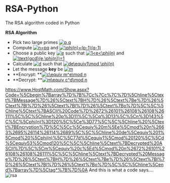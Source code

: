 # RSA-Python
The RSA algorithm coded in Python

**RSA Algorithm**
* Pick two large primes <a href="https://www.codecogs.com/eqnedit.php?latex=p,q" target="_blank"><img src="https://latex.codecogs.com/gif.latex?p,q" title="p,q" /></a>
* Compute <a href="https://www.codecogs.com/eqnedit.php?latex=n=pq" target="_blank"><img src="https://latex.codecogs.com/gif.latex?n=pq" title="n=pq" /></a> and <a href="https://www.codecogs.com/eqnedit.php?latex=\phi(n)=(p-1)(q-1)" target="_blank"><img src="https://latex.codecogs.com/gif.latex?\phi(n)=(p-1)(q-1)" title="\phi(n)=(p-1)(q-1)" /></a>
* Choose a public key <a href="https://www.codecogs.com/eqnedit.php?latex=e" target="_blank"><img src="https://latex.codecogs.com/gif.latex?e" title="e" /></a> such that <a href="https://www.codecogs.com/eqnedit.php?latex=1<e<\phi(n)" target="_blank"><img src="https://latex.codecogs.com/gif.latex?1<e<\phi(n)" title="1<e<\phi(n)" /></a> and <a href="https://www.codecogs.com/eqnedit.php?latex=\text{gcd}(e,\phi(n))=1" target="_blank"><img src="https://latex.codecogs.com/gif.latex?\text{gcd}(e,\phi(n))=1" title="\text{gcd}(e,\phi(n))=1" /></a>
* Calculate <a href="https://www.codecogs.com/eqnedit.php?latex=d" target="_blank"><img src="https://latex.codecogs.com/gif.latex?d" title="d" /></a> such that <a href="https://www.codecogs.com/eqnedit.php?latex=de\equiv1\mod&space;\phi(n)" target="_blank"><img src="https://latex.codecogs.com/gif.latex?de\equiv1\mod&space;\phi(n)" title="de\equiv1\mod \phi(n)" /></a>
* Let the message **key** be <a href="https://www.codecogs.com/eqnedit.php?latex=m" target="_blank"><img src="https://latex.codecogs.com/gif.latex?m" title="m" /></a>
* **Encrypt: **<a href="https://www.codecogs.com/eqnedit.php?latex=c\equiv&space;m^e\mod&space;n" target="_blank"><img src="https://latex.codecogs.com/gif.latex?c\equiv&space;m^e\mod&space;n" title="c\equiv m^e\mod n" /></a>
* **Decrypt: **<a href="https://www.codecogs.com/eqnedit.php?latex=m\equiv&space;c^d\mod&space;n" target="_blank"><img src="https://latex.codecogs.com/gif.latex?m\equiv&space;c^d\mod&space;n" title="m\equiv c^d\mod n" /></a>

https://www.HostMath.com/Show.aspx?Code=%5Cbegin%7Barray%7D%7B%7Cc%7Cc%7C%7D%5Chline%5Ctext%7BMessage%7D%26%5Ctext%7BH%7D%26%5Ctext%7Be%7D%26%5Ctext%7Bl%7D%26%5Ctext%7Bl%7D%26%5Ctext%7Bo%7D%5C%5C%5Chline%5Ctext%7BASCII%20Code%7D%2672%26101%26108%26108%26111%5C%5C%5Chline%20p%3D11%5C%5Cq%3D13%5C%5Cn%3D143%5C%5C%5Cphi(n)%3D120%5C%5Ce%3D77%5C%5C%5Chline%20%5Ctext%7BEncryption%7D%5C%5Cc%5Cequiv%20m%5Ee%5Cmod%20n%2663%2695%26114%26114%2689%5C%5C%5Chline%20de%5Cequiv%201%5Cmod%20%5Cphi(n)%5C%5C77d%5Cequiv1%5Cmod%20120%5C%5Cd%5Cequiv53%5Cmod120%5C%5C%5Chline%5Ctext%7BDecrypted%20ASCII%7D%5C%5Cm%5Cequiv%20c%5Ed%5Cmod%20n%2672%26101%26108%26108%26111%5C%5C%5Chline%5Ctext%7BDecrypted%20Message%7D%26%5Ctext%7BH%7D%26%5Ctext%7Be%7D%26%5Ctext%7Bl%7D%26%5Ctext%7Bl%7D%26%5Ctext%7Bo%7D%5C%5C%5Chline%5Cend%7Barray%7D%5Ctag*%7B%7D%0A
And this is what a code says….
![rsa](https://user-images.githubusercontent.com/7680591/59566011-0e07e200-9028-11e9-9f54-449d0ff23a28.jpg)
